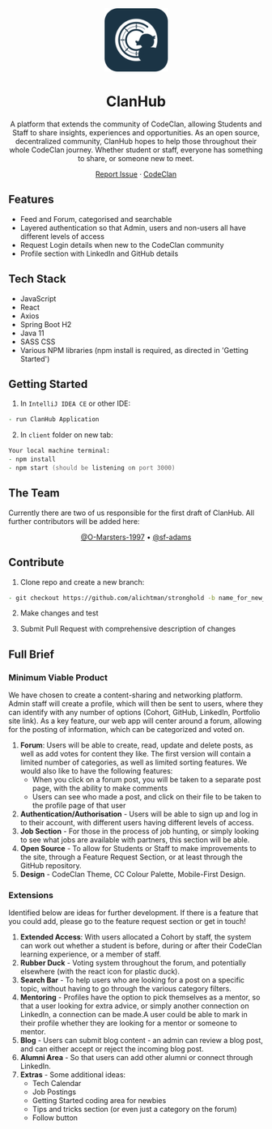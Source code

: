 <div align="center">
  <a href="https://github.com/sf-adams/ClanHub">
    <img src="client/src/assets/app_logo.svg" alt="Logo" width="125" height="125">
  </a>
  <h1>ClanHub</h1>

A platform that extends the community of CodeClan, allowing Students and Staff to share insights, experiences and opportunities. As an open source, decentralized community, ClanHub hopes to help those throughout their whole CodeClan journey. Whether student or staff, everyone has something to share, or someone new to meet.

<!-- <img src = "static/demo_part_one.gif" width ="400" /> <img src = "static/demo_part_two.gif" width ="400" /> -->

[Report Issue](https://github.com/sf-adams/ClanHub/issues)
·
[CodeClan](https://codeclan.com/)

</div>

## Features
- Feed and Forum, categorised and searchable
- Layered authentication so that Admin, users and non-users all have different levels of access
- Request Login details when new to the CodeClan community
- Profile section with LinkedIn and GitHub details

## Tech Stack
- JavaScript
- React
- Axios
- Spring Boot H2
- Java 11
- SASS CSS
- Various NPM libraries (npm install is required, as directed in 'Getting Started')

## Getting Started
1. In `IntelliJ IDEA CE` or other IDE:

```zsh
- run ClanHub Application
```

2. In `client` folder on new tab:

```zsh
Your local machine terminal:
- npm install
- npm start (should be listening on port 3000)
```

## The Team

Currently there are two of us responsible for the first draft of ClanHub. All further contributors will be added here:

<div align="center">
  <a href="https://github.com/O-Marsters-1997">@O-Marsters-1997</a>
  •
  <a href="https://github.com/sf-adams">@sf-adams</a>
</div>

## Contribute
1. Clone repo and create a new branch:

```zsh
- git checkout https://github.com/alichtman/stronghold -b name_for_new_branch
```

2. Make changes and test

3. Submit Pull Request with comprehensive description of changes

## Full Brief

### Minimum Viable Product

We have chosen to create a content-sharing and networking platform. Admin staff will create a profile, which will then be sent to users, where they can identify with any number of options (Cohort, GitHub, LinkedIn, Portfolio site link). As a key feature, our web app will center around a forum, allowing for the posting of information, which can be categorized and voted on.

1. **Forum**: Users will be able to create, read, update and delete posts, as well as add votes for content they like. The first version will contain a limited number of categories, as well as limited sorting features. We would also like to have the following features: 
    - When you click on a forum post, you will be taken to a separate post page, with the ability to make comments
    - Users can see who made a post, and click on their file to be taken to the profile page of that user
2. **Authentication/Authorisation** - Users will be able to sign up and log in to their account, with different users having different levels of access.
3. **Job Section** - For those in the process of job hunting, or simply looking to see what jobs are available with partners, this section will be able.
4. **Open Source** - To allow for Students or Staff to make improvements to the site, through a Feature Request Section, or at least through the GitHub repository.
5. **Design** - CodeClan Theme, CC Colour Palette, Mobile-First Design.

### Extensions

Identified below are ideas for further development. If there is a feature that you could add, please go to the feature request section or get in touch!

1. **Extended Access**: With users allocated a Cohort by staff, the system can work out whether a student is before, during or after their CodeClan learning experience, or a member of staff.
2. **Rubber Duck** - Voting system throughout the forum, and potentially elsewhere (with the react icon for plastic duck).
3. **Search Bar** - To help users who are looking for a post on a specific topic, without having to go through the various category filters.
4. **Mentoring** - Profiles have the option to pick themselves as a mentor, so that a user looking for extra advice, or simply another connection on LinkedIn, a connection can be made.A user could be able to mark in their profile whether they are looking for a mentor or someone to mentor. 
5. **Blog** - Users can submit blog content - an admin can review a blog post, and can either accept or reject the incoming blog post.
6. **Alumni Area** - So that users can add other alumni or connect through LinkedIn.
6. **Extras** - Some additional ideas:
    - Tech Calendar
    - Job Postings
    - Getting Started coding area for newbies
    - Tips and tricks section (or even just a category on the forum)
    - Follow button
